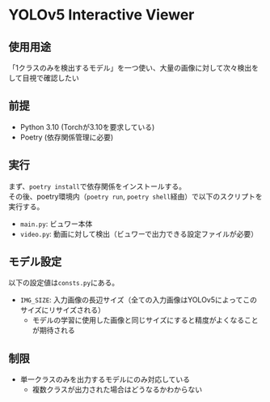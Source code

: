 # YOLOv5 Interactive Viewer

## 使用用途
「1クラスのみを検出するモデル」を一つ使い、大量の画像に対して次々検出をして目視で確認したい

## 前提
- Python 3.10 (Torchが3.10を要求している)
- Poetry (依存関係管理に必要)

## 実行
まず、`poetry install`で依存関係をインストールする。  
その後、poetry環境内（`poetry run`, `poetry shell`経由）で以下のスクリプトを実行する。  

- `main.py`: ビュワー本体
- `video.py`: 動画に対して検出（ビュワーで出力できる設定ファイルが必要）

## モデル設定
以下の設定値は`consts.py`にある。

- `IMG_SIZE`: 入力画像の長辺サイズ（全ての入力画像はYOLOv5によってこのサイズにリサイズされる）
    - モデルの学習に使用した画像と同じサイズにすると精度がよくなることが期待される

## 制限
- 単一クラスのみを出力するモデルにのみ対応している
    - 複数クラスが出力された場合はどうなるかわからない
